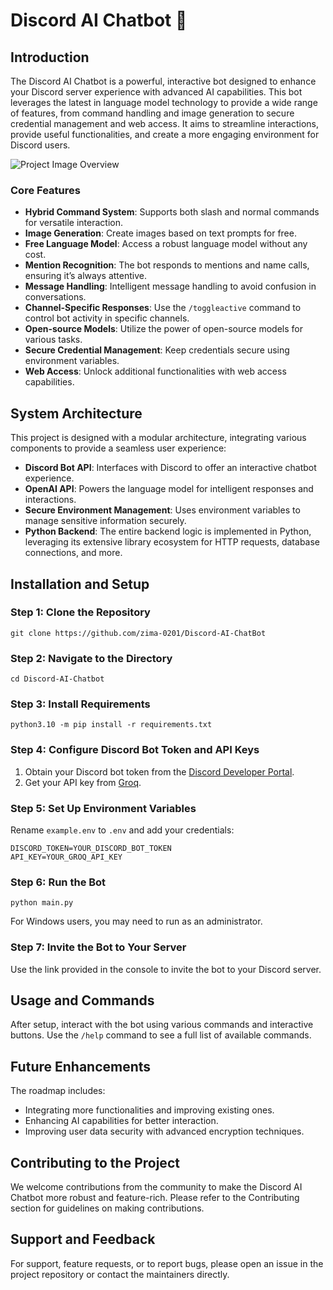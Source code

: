 # Discord AI Chatbot 🤖

## Introduction

The Discord AI Chatbot is a powerful, interactive bot designed to enhance your Discord server experience with advanced AI capabilities. This bot leverages the latest in language model technology to provide a wide range of features, from command handling and image generation to secure credential management and web access. It aims to streamline interactions, provide useful functionalities, and create a more engaging environment for Discord users.

![Project Image Overview](https://github.com/zima-0201/Project-Images/blob/main/)

### Core Features

- **Hybrid Command System**: Supports both slash and normal commands for versatile interaction.
- **Image Generation**: Create images based on text prompts for free.
- **Free Language Model**: Access a robust language model without any cost.
- **Mention Recognition**: The bot responds to mentions and name calls, ensuring it’s always attentive.
- **Message Handling**: Intelligent message handling to avoid confusion in conversations.
- **Channel-Specific Responses**: Use the `/toggleactive` command to control bot activity in specific channels.
- **Open-source Models**: Utilize the power of open-source models for various tasks.
- **Secure Credential Management**: Keep credentials secure using environment variables.
- **Web Access**: Unlock additional functionalities with web access capabilities.

## System Architecture

This project is designed with a modular architecture, integrating various components to provide a seamless user experience:

- **Discord Bot API**: Interfaces with Discord to offer an interactive chatbot experience.
- **OpenAI API**: Powers the language model for intelligent responses and interactions.
- **Secure Environment Management**: Uses environment variables to manage sensitive information securely.
- **Python Backend**: The entire backend logic is implemented in Python, leveraging its extensive library ecosystem for HTTP requests, database connections, and more.

## Installation and Setup

### Step 1: Clone the Repository
```
git clone https://github.com/zima-0201/Discord-AI-ChatBot
```

### Step 2: Navigate to the Directory
```
cd Discord-AI-Chatbot
```

### Step 3: Install Requirements
```
python3.10 -m pip install -r requirements.txt
```

### Step 4: Configure Discord Bot Token and API Keys
1. Obtain your Discord bot token from the [Discord Developer Portal](https://discord.com/developers/applications).
2. Get your API key from [Groq](https://console.groq.com/keys).

### Step 5: Set Up Environment Variables
Rename `example.env` to `.env` and add your credentials:
```
DISCORD_TOKEN=YOUR_DISCORD_BOT_TOKEN
API_KEY=YOUR_GROQ_API_KEY
```

### Step 6: Run the Bot
```
python main.py
```
For Windows users, you may need to run as an administrator.

### Step 7: Invite the Bot to Your Server
Use the link provided in the console to invite the bot to your Discord server.

## Usage and Commands

After setup, interact with the bot using various commands and interactive buttons. Use the `/help` command to see a full list of available commands.

## Future Enhancements

The roadmap includes:
- Integrating more functionalities and improving existing ones.
- Enhancing AI capabilities for better interaction.
- Improving user data security with advanced encryption techniques.

## Contributing to the Project

We welcome contributions from the community to make the Discord AI Chatbot more robust and feature-rich. Please refer to the Contributing section for guidelines on making contributions.

## Support and Feedback

For support, feature requests, or to report bugs, please open an issue in the project repository or contact the maintainers directly.

